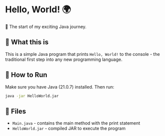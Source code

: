 # Hello, World! 🌍
🎉 The start of my exciting Java journey.

## 🤔 What this is
This is a simple Java program that prints `Hello, World!` to the console - the traditional first step into any new programming language.

## 🧪 How to Run
Make sure you have Java (21.0.7) installed. Then run:
```bash
java -jar HelloWorld.jar
```

## 📁 Files
- `Main.java` - contains the main method with the print statement
- `HelloWorld.jar` - compiled JAR to execute the program
